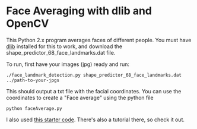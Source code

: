 # Face Averaging with dlib and OpenCV

This Python 2.x program averages faces of different people. You must have [dlib](http://dlib.net/) installed for this to work, and download the shape_predictor_68_face_landmarks.dat file. 

To run, first have your images (jpg) ready and run:
```
./face_landmark_detection.py shape_predictor_68_face_landmarks.dat ../path-to-your-jpgs

```

This should output a txt file with the facial coordinates. You can use the coordinates to create a "Face average" using the python file
```
python faceAverage.py
```

I also used [this starter code](https://www.learnopencv.com/average-face-opencv-c-python-tutorial/). There's also a tutorial there, so check it out.

